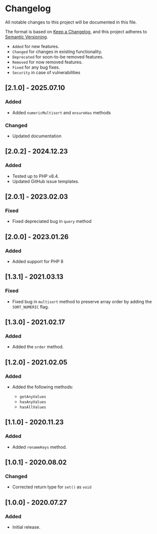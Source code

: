 # Changelog

All notable changes to this project will be documented in this file.

The format is based on [Keep a Changelog](https://keepachangelog.com/en/1.0.0/),
and this project adheres to [Semantic Versioning](https://semver.org/spec/v2.0.0.html).

- `Added` for new features.
- `Changed` for changes in existing functionality.
- `Deprecated` for soon-to-be removed features.
- `Removed` for now removed features.
- `Fixed` for any bug fixes.
- `Security` in case of vulnerabilities

## [2.1.0] - 2025.07.10

### Added

- Added `numericMultisort` and `ensureHas` methods


### Changed

- Updated documentation

## [2.0.2] - 2024.12.23

### Added

- Tested up to PHP v8.4.
- Updated GitHub issue templates.

## [2.0.1] - 2023.02.03

### Fixed

- Fixed depreciated bug in `query` method

## [2.0.0] - 2023.01.26

### Added

- Added support for PHP 8

## [1.3.1] - 2021.03.13

### Fixed

- Fixed bug in `multisort` method to preserve array order by adding the `SORT_NUMERIC` flag.

## [1.3.0] - 2021.02.17

### Added

- Added the `order` method.

## [1.2.0] - 2021.02.05

### Added

- Added the following methods:

    - `getAnyValues`
    - `hasAnyValues`
    - `hasAllValues`

## [1.1.0] - 2020.11.23

### Added

- Added `renameKeys` method.

## [1.0.1] - 2020.08.02

### Changed

- Corrected return type for `set()` as `void`

## [1.0.0] - 2020.07.27

### Added

- Initial release.